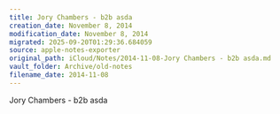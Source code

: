 ```yaml
---
title: Jory Chambers - b2b asda
creation_date: November 8, 2014
modification_date: November 8, 2014
migrated: 2025-09-20T01:29:36.684059
source: apple-notes-exporter
original_path: iCloud/Notes/2014-11-08-Jory Chambers - b2b asda.md
vault_folder: Archive/old-notes
filename_date: 2014-11-08
---
```



Jory Chambers - b2b asda 
